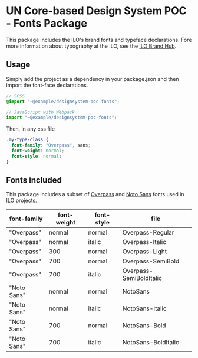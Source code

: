 # UN Core-based Design System POC - Fonts Package

This package includes the ILO's brand fonts and typeface declarations. Fore more information about typography at the ILO, see the [ILO Brand Hub](https://brand.ilo.org/d/XdDMx745iKTL/visual-identity#/typography/fonts).

## Usage

Simply add the project as a dependency in your package.json and then import the font-face declarations.

```scss
// SCSS
@import "~@example/designsystem-poc-fonts";
```

```js
// JavaScript with Webpack
import "~@example/designsystem-poc-fonts";
```

Then, in any css file

```scss
.my-type-class {
  font-family: "Overpass", sans;
  font-weight: normal;
  font-style: normal;
}
```

## Fonts included

This package includes a subset of [Overpass](https://fonts.google.com/specimen/Overpass) and [Noto Sans](https://fonts.google.com/noto/specimen/Noto+Sans) fonts used in ILO projects.

| font-family | font-weight | font-style | file                    |
| ----------- | ----------- | ---------- | ----------------------- |
| "Overpass"  | normal      | normal     | Overpass-Regular        |
| "Overpass"  | normal      | italic     | Overpass-Italic         |
| "Overpass"  | 300         | normal     | Overpass-Light          |
| "Overpass"  | 700         | normal     | Overpass-SemiBold       |
| "Overpass"  | 700         | italic     | Overpass-SemiBoldItalic |
| "Noto Sans" | normal      | normal     | NotoSans                |
| "Noto Sans" | normal      | italic     | NotoSans-Italic         |
| "Noto Sans" | 700         | normal     | NotoSans-Bold           |
| "Noto Sans" | 700         | italic     | NotoSans-BoldItalic     |
